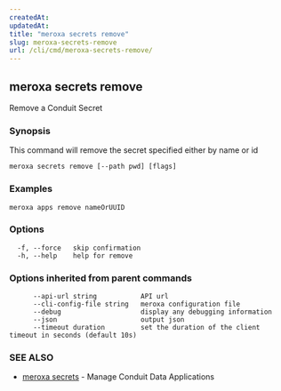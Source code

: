 ```yaml
---
createdAt: 
updatedAt: 
title: "meroxa secrets remove"
slug: meroxa-secrets-remove
url: /cli/cmd/meroxa-secrets-remove/
---
```

## meroxa secrets remove

Remove a Conduit Secret

### Synopsis

This command will remove the secret specified either by name or id

```
meroxa secrets remove [--path pwd] [flags]
```

### Examples

```
meroxa apps remove nameOrUUID
```

### Options

```
  -f, --force   skip confirmation
  -h, --help    help for remove
```

### Options inherited from parent commands

```
      --api-url string           API url
      --cli-config-file string   meroxa configuration file
      --debug                    display any debugging information
      --json                     output json
      --timeout duration         set the duration of the client timeout in seconds (default 10s)
```

### SEE ALSO

* [meroxa secrets](/cli/cmd/meroxa-secrets/)	 - Manage Conduit Data Applications

